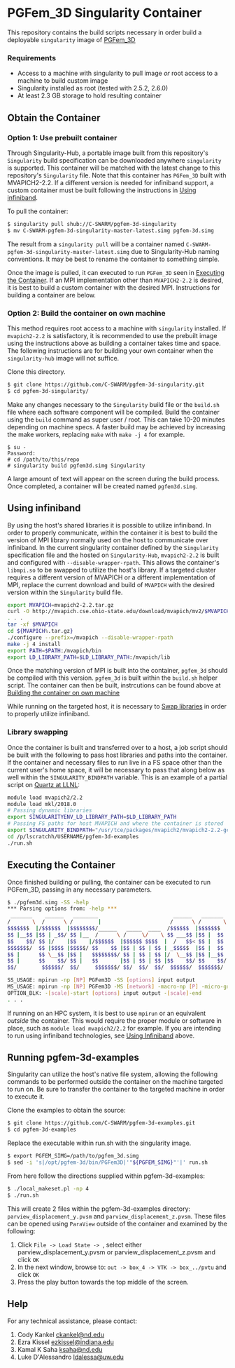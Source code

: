 
# PGFem_3D Singularity Container

This repository contains the build scripts necessary in order build a deployable `singularity` image of [PGFem_3D](https://github.com/C-SWARM/pgfem-3d)

### Requirements
  - Access to a machine with singularity to pull image _or_ root access to a machine to build custom image
  - Singularity installed as root (tested with 2.5.2, 2.6.0)
  - At least 2.3 GB storage to hold resulting container

## Obtain the Container

### Option 1: Use prebuilt container
Through Singularity-Hub, a portable image built from this repository's `Singularity` build specification can be downloaded
anywhere `singularity` is supported. This container will be matched with the latest change to this repository's
`Singularity` file. Note that this container has `PGFem_3D` built with MVAPICH2-2.2. If a different version is needed 
for infiniband support, a custom container must be built following the instructions in [Using infiniband](#using-infiniband).

To pull the container:
```bash
$ singularity pull shub://C-SWARM/pgfem-3d-singularity
$ mv C-SWARM-pgfem-3d-singularity-master-latest.simg pgfem-3d.simg
```
The result from a `singularity pull` will be a container named `C-SWARM-pgfem-3d-singularity-master-latest.simg` due to
Singularity-Hub naming conventions. It may be best to rename the container to something simple. 

Once the image is pulled, it can executed to run `PGFem_3D` seen in [Executing the Container](#executing-the-container). 
If an MPI implementation other than `MVAPICH2-2.2` is desired, it is best to build a custom container with the desired MPI. Instructions for building a container are below.


### Option 2: Build the container on own machine
This method requires root access to a machine with `singularity` installed. If `mvapich2-2.2` is satisfactory, it is recommended to 
use the prebuilt image using the instructions above as building a container takes time and space. The following instructions are for
building your own container when the `singularity-hub` image will not suffice.

Clone this directory.
```bash 
$ git clone https://github.com/C-SWARM/pgfem-3d-singularity.git
$ cd pgfem-3d-singularity/
```
Make any changes necessary to the `Singularity` build file or the `build.sh` file where each software component will be compiled. 
Build the container using the `build` command as super user / root. This can take 10-20 minutes depending on machine specs.
A faster build may be achieved by increasing the make workers, replacing `make` with `make -j 4` for example.
```console
$ su -
Password:
# cd /path/to/this/repo
# singularity build pgfem3d.simg Singularity
```

A large amount of text will appear on the screen during the build process. Once completed, a container will be created
named `pgfem3d.simg`.

## Using infiniband

By using the host's shared libraries it is possible to utilize infiniband. In order to properly communicate, within
the container it is best to build the version of MPI library normally used on the host to communicate over infiniband.
In the current singularity container defined by the `Singularity` specification file and the hosted on
`Singularity-Hub`, `mvapich2-2.2` is built and configured with `--disable-wrapper-rpath`. This allows the container's
`libmpi.so` to be swapped to utilize the host's library. If a targeted cluster requires a different version of MVAPICH 
or a different implementation of MPI, replace the current download and build of `MVAPICH` 
with the desired version within the `Singularity` build file. 
```bash
export MVAPICH=mvapich2-2.2.tar.gz
curl -O http://mvapich.cse.ohio-state.edu/download/mvapich/mv2/$MVAPICH
. . .
tar -xf $MVAPICH
cd ${MVAPICH%.tar.gz}
./configure --prefix=/mvapich --disable-wrapper-rpath
make -j 4 install
export PATH=$PATH:/mvapich/bin
export LD_LIBRARY_PATH=$LD_LIBRARY_PATH:/mvapich/lib
```
Once the matching version of MPI is built into the container, `pgfem_3d` should be compiled with this version. `pgfem_3d` is 
built within the `build.sh` helper script. The container can then be built, instrcutions can be found above at [Building the container on own machine](#option-2:-build-the-container-on-own-machine) 

While running on the targeted host, it is necessary to [Swap libraries](#library-swapping) in order to properly utilize infiniband.

### Library swapping

Once the container is built and transferred over to a host, a job script should be built with the following to pass host
libraries and paths into the container. If the container and necessary files to run live in a FS space other than the
current user's home space, it will be necessary to pass that along below as well within the `SINGULARITY_BINDPATH` variable.
This is an example of a partial script on [Quartz at LLNL](https://hpc.llnl.gov/hardware/platforms/Quartz):
```bash
module load mvapich2/2.2
module load mkl/2018.0
# Passing dynamic libraries
export SINGULARITYENV_LD_LIBRARY_PATH=$LD_LIBRARY_PATH
# Passing FS paths for host MVAPICH and where the container is stored
export SINGULARITY_BINDPATH="/usr/tce/packages/mvapich2/mvapich2-2.2-gcc-7.1.0/lib,/p/lscratchh/USERNAME"
cd /p/lscratchh/USERNAME/pgfem-3d-examples
./run.sh
```

## Executing the Container
Once finished building or pulling, the container can be executed to run PGFem_3D, passing in any necessary parameters.
```bash
$ ./pgfem3d.simg -SS -help
*** Parsing options from: -help ***
 _______    ______   ________                        ______   _______  
/       \  /      \ /        |                      /      \ /       \ 
$$$$$$$  |/$$$$$$  |$$$$$$$$/______   _____  ____  /$$$$$$  |$$$$$$$  |
$$ |__$$ |$$ | _$$/ $$ |__  /      \ /     \/    \ $$ ___$$ |$$ |  $$ |
$$    $$/ $$ |/    |$$    |/$$$$$$  |$$$$$$ $$$$  |  /   $$< $$ |  $$ |
$$$$$$$/  $$ |$$$$ |$$$$$/ $$    $$ |$$ | $$ | $$ | _$$$$$  |$$ |  $$ |
$$ |      $$ \__$$ |$$ |   $$$$$$$$/ $$ | $$ | $$ |/  \__$$ |$$ |__$$ |
$$ |      $$    $$/ $$ |   $$       |$$ | $$ | $$ |$$    $$/ $$    $$/ 
$$/        $$$$$$/  $$/     $$$$$$$/ $$/  $$/  $$/  $$$$$$/  $$$$$$$/  

SS_USAGE: mpirun -np [NP] PGFem3D -SS [options] input output
MS_USAGE: mpirun -np [NP] PGFem3D -MS [network] -macro-np [P] -micro-group-size [S] [macro OPTION_BLK] [micro OPTION_BLK]
OPTION_BLK: -[scale]-start [options] input output -[scale]-end
. . .
```

If running on an HPC system, it is best to use `mpirun` or an equivalent _outside_ the container. This would require 
the proper module or software in place, such as `module load mvapich2/2.2` for example. If you are intending to 
run using infiniband technologies, see [Using Infiniband](#using-infiniband) above.


## Running pgfem-3d-examples

Singularity can utilize the host's native file system, allowing the following commands to be performed outside
the container on the machine targeted to run on. Be sure to transfer the container to the targeted machine in order 
to execute it.

Clone the examples to obtain the source:
```bash
$ git clone https://github.com/C-SWARM/pgfem-3d-examples.git
$ cd pgfem-3d-examples
```
Replace the executable within run.sh with the singularity image.
```bash
$ export PGFEM_SIMG=/path/to/pgfem_3d.simg
$ sed -i 's|/opt/pgfem-3d/bin/PGFem3D|'"${PGFEM_SIMG}"'|' run.sh
```
From here follow the directions supplied within pgfem-3d-examples:
```bash
$ ./local_makeset.pl -np 4
$ ./run.sh
```
This will create 2 files within the pgfem-3d-examples directory: `parview_displacement_y.pvsm` and `parview_displacement_z.pvsm`. 
These files can be opened using `ParaView` outside of the container and examined by the following:

1. Click `File -> Load State -> `, select either parview_displacement_y.pvsm or parview_displacement_z.pvsm and click `OK`
2. In the next window, browse to: `out -> box_4 -> VTK -> box_../pvtu` and click `OK`
3. Press the play button towards the top middle of the screen.

## Help
For any technical assistance, please contact:

1.  Cody Kankel [ckankel@nd.edu](mailto:ckankel@nd.edu)
2.  Ezra Kissel [ezkissel@indiana.edu](mailto:ezkissel@indiana.edu)
3.  Kamal K Saha [ksaha@nd.edu](mailto:ksaha@nd.edu)
4.  Luke D'Alessandro [ldalessa@uw.edu](mailto:ldalessa@uw.edu)

